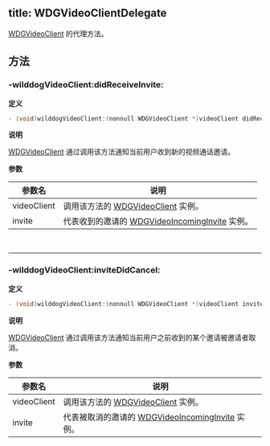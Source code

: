 title: WDGVideoClientDelegate
---

[WDGVideoClient](/conference/iOS/api/WDGVideoClient.html) 的代理方法。

## 方法

### -wilddogVideoClient:didReceiveInvite:

**定义**

```objectivec
- (void)wilddogVideoClient:(nonnull WDGVideoClient *)videoClient didReceiveInvite:(nonnull WDGVideoIncomingInvite *)invite;
```

**说明**

[WDGVideoClient](/conference/iOS/api/WDGVideoClient.html) 通过调用该方法通知当前用户收到新的视频通话邀请。

**参数**

 参数名 | 说明 
---|---
videoClient|调用该方法的 [WDGVideoClient](/conference/iOS/api/WDGVideoClient.html) 实例。
invite|代表收到的邀请的 [WDGVideoIncomingInvite](/conference/iOS/api/WDGVideoIncomingInvite.html) 实例。

</br>

---

### -wilddogVideoClient:inviteDidCancel:

**定义**

```objectivec
- (void)wilddogVideoClient:(nonnull WDGVideoClient *)videoClient inviteDidCancel:(nonnull WDGVideoIncomingInvite *)invite;
```

**说明**

[WDGVideoClient](/conference/iOS/api/WDGVideoClient.html) 通过调用该方法通知当前用户之前收到的某个邀请被邀请者取消。

**参数**

 参数名 | 说明 
---|---
videoClient|调用该方法的 [WDGVideoClient](/conference/iOS/api/WDGVideoClient.html) 实例。
invite|代表被取消的邀请的 [WDGVideoIncomingInvite](/conference/iOS/api/WDGVideoIncomingInvite.html) 实例。
